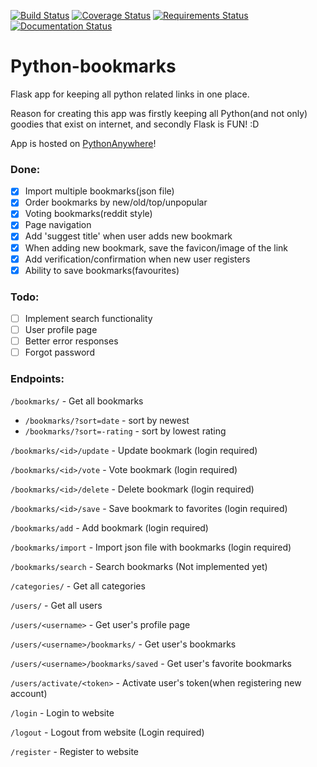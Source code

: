 [![Build Status](https://travis-ci.org/ev-agelos/Python-bookmarks.svg?branch=master)](https://travis-ci.org/ev-agelos/Python-bookmarks) [![Coverage Status](https://coveralls.io/repos/ev-agelos/Python-bookmarks/badge.svg?branch=master&service=github)](https://coveralls.io/github/ev-agelos/Python-bookmarks?branch=master) [![Requirements Status](https://requires.io/github/ev-agelos/Python-bookmarks/requirements.svg?branch=master)](https://requires.io/github/ev-agelos/Python-bookmarks/requirements/?branch=master) [![Documentation Status](https://readthedocs.org/projects/python-bookmarks/badge/?version=latest)](http://python-bookmarks.readthedocs.org/en/latest/?badge=latest)
# Python-bookmarks
Flask app for keeping all python related links in one place.

Reason for creating this app was firstly keeping all Python(and not only) goodies that exist on internet,
and secondly Flask is FUN! :D

App is hosted on [PythonAnywhere](http://evagelos.pythonanywhere.com/)!

### Done:
- [x] Import multiple bookmarks(json file)
- [x] Order bookmarks by new/old/top/unpopular
- [x] Voting bookmarks(reddit style)
- [x] Page navigation
- [x] Add 'suggest title' when user adds new bookmark
- [x] When adding new bookmark, save the favicon/image of the link
- [x] Add verification/confirmation when new user registers
- [x] Ability to save bookmarks(favourites)

### Todo:
- [ ] Implement search functionality
- [ ] User profile page
- [ ] Better error responses
- [ ] Forgot password

### Endpoints:

`/bookmarks/` - Get all bookmarks
* `/bookmarks/?sort=date` - sort by newest
* `/bookmarks/?sort=-rating` - sort by lowest rating

`/bookmarks/<id>/update` - Update bookmark (login required)

`/bookmarks/<id>/vote` - Vote bookmark (login required)

`/bookmarks/<id>/delete` - Delete bookmark (login required)

`/bookmarks/<id>/save` - Save bookmark to favorites (login required)

`/bookmarks/add` - Add bookmark (login required)

`/bookmarks/import` - Import json file with bookmarks (login required)

`/bookmarks/search` - Search bookmarks (Not implemented yet)

`/categories/` - Get all categories

`/users/` - Get all users

`/users/<username>` - Get user's profile page

`/users/<username>/bookmarks/` - Get user's bookmarks

`/users/<username>/bookmarks/saved` - Get user's favorite bookmarks

`/users/activate/<token>` - Activate user's token(when registering new account)

`/login` - Login to website

`/logout` - Logout from website (Login required)

`/register` - Register to website
